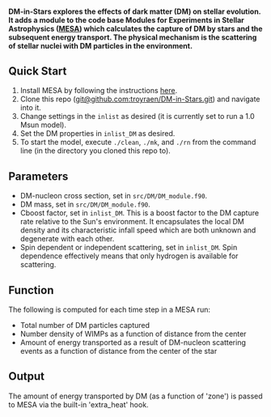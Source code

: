#### DM-in-Stars explores the effects of dark matter (DM) on stellar evolution. It adds a module to the code base Modules for Experiments in Stellar Astrophysics ([MESA](http://mesa.sourceforge.net)) which calculates the capture of DM by stars and the subsequent energy transport. The physical mechanism is the scattering of stellar nuclei with DM particles in the environment.

## Quick Start ##
1. Install MESA by following the instructions [here](http://mesa.sourceforge.net/prereqs.html).
2. Clone this repo ([git@github.com:troyraen/DM-in-Stars.git](git@github.com:troyraen/DM-in-Stars.git)) and navigate into it.
3. Change settings in the `inlist` as desired (it is currently set to run a 1.0 Msun model).
4. Set the DM properties in `inlist_DM` as desired.
5. To start the model, execute `./clean`, `./mk`, and `./rn` from the command line (in the directory you cloned this repo to).

## Parameters ##
- DM-nucleon cross section, set in `src/DM/DM_module.f90`.
- DM mass, set in `src/DM/DM_module.f90`.
- Cboost factor, set in `inlist_DM`. This is a boost factor to the DM capture rate relative to the Sun's environment. It encapsulates the local DM density and its characteristic infall speed which are both unknown and degenerate with each other.
- Spin dependent or independent scattering, set in `inlist_DM`. Spin dependence effectively means that only hydrogen is available for scattering.

## Function ##
The following is computed for each time step in a MESA run:
- Total number of DM particles captured
- Number density of WIMPs as a function of distance from the center
- Amount of energy transported as a result of DM-nucleon scattering events as a function of distance from the center of the star

## Output ##
The amount of energy transported by DM (as a function of 'zone') is passed to MESA via the built-in 'extra_heat' hook.
